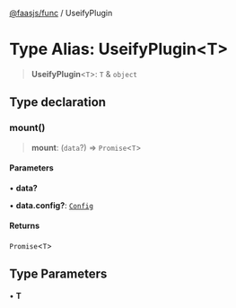 [@faasjs/func](../README.md) / UseifyPlugin

# Type Alias: UseifyPlugin\<T\>

> **UseifyPlugin**\<`T`\>: `T` & `object`

## Type declaration

### mount()

> **mount**: (`data`?) => `Promise`\<`T`\>

#### Parameters

• **data?**

• **data.config?**: [`Config`](Config.md)

#### Returns

`Promise`\<`T`\>

## Type Parameters

• **T**
